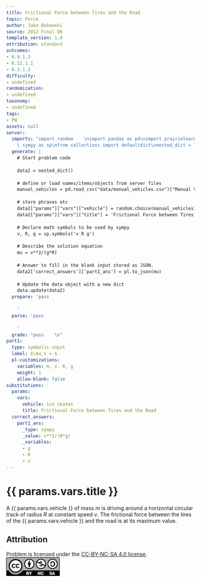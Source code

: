 ```yaml
---
title: Frictional Force between Tires and the Road
topic: Force
author: Jake Bobowski
source: 2012 Final Q6
template_version: 1.0
attribution: standard
outcomes:
- 6.9.1.3
- 6.12.1.1
- 6.3.1.3
difficulty:
- undefined
randomization:
- undefined
taxonomy:
- undefined
tags:
- PW
assets: null
server:
  imports: "import random    \nimport pandas as pd\nimport prairielearn as pl\nimport\
    \ sympy as sp\nfrom collections import defaultdict\nnested_dict = lambda: defaultdict(nested_dict)\n"
  generate: |
    # Start problem code

    data2 = nested_dict()

    # define or load names/items/objects from server files
    manual_vehicles = pd.read_csv("data/manual_vehicles.csv")["Manual Vehicles"].tolist()

    # store phrases etc
    data2["params"]["vars"]["vehicle"] = random.choice(manual_vehicles)
    data2["params"]["vars"]["title"] = 'Frictional Force between Tires and the Road'

    # Declare math symbols to be used by sympy
    v, R, g = sp.symbols('v R g')

    # Describe the solution equation
    mu = v**2/(g*R)

    # Answer to fill in the blank input stored as JSON.
    data2['correct_answers']['part1_ans'] = pl.to_json(mu)

    # Update the data object with a new dict
    data.update(data2)
  prepare: 'pass

    '
  parse: 'pass

    '
  grade: "pass    \n"
part1:
  type: symbolic-input
  label: $\mu_s = $
  pl-customizations:
    variables: m, v, R, g
    weight: 1
    allow-blank: false
substitutions:
  params:
    vars:
      vehicle: ice skates
      title: Frictional Force between Tires and the Road
  correct_answers:
    part1_ans:
      _type: sympy
      _value: v**2/(R*g)
      _variables:
      - g
      - R
      - v
---
```

# {{ params.vars.title }}
A {{ params.vars.vehicle }} of mass $m$ is driving around a horizontal circular track of radius $R$ at constant speed $v$.
The frictional force between the tires of the {{ params.vars.vehicle }} and the road is at its maximum value.

## Attribution

Problem is licensed under the [CC-BY-NC-SA 4.0 license](https://creativecommons.org/licenses/by-nc-sa/4.0/).
![The Creative Commons 4.0 license requiring attribution-BY, non-commercial-NC, and share-alike-SA license.](https://raw.githubusercontent.com/firasm/bits/master/by-nc-sa.png)